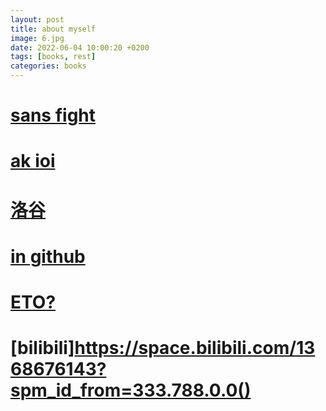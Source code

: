 ```yaml
---
layout: post
title: about myself
image: 6.jpg
date: 2022-06-04 10:00:20 +0200
tags: [books, rest]
categories: books
---
```

# [sans fight](http://jcw87.github.io/c2-sans-fight/)
# [ak ioi](https://ak-ioi.com/apps/oi-2048/)
# [洛谷](https://www.luogu.com.cn/)
# [in github](https://github.com/zsy816xdsj)
# [ETO?](http://www.threebody.com.cn/)
# [bilibili]https://space.bilibili.com/1368676143?spm_id_from=333.788.0.0()